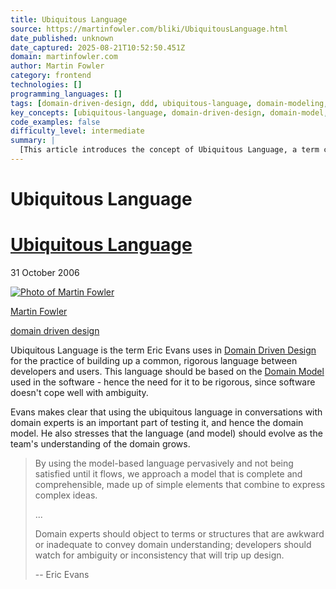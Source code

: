 ```yaml
---
title: Ubiquitous Language
source: https://martinfowler.com/bliki/UbiquitousLanguage.html
date_published: unknown
date_captured: 2025-08-21T10:52:50.451Z
domain: martinfowler.com
author: Martin Fowler
category: frontend
technologies: []
programming_languages: []
tags: [domain-driven-design, ddd, ubiquitous-language, domain-modeling, software-development, communication, shared-understanding]
key_concepts: [ubiquitous-language, domain-driven-design, domain-model, communication, software-design, shared-understanding, iterative-development]
code_examples: false
difficulty_level: intermediate
summary: |
  [This article introduces the concept of Ubiquitous Language, a term coined by Eric Evans in Domain Driven Design. It describes the practice of establishing a common, rigorous language between developers and users, based on the software's Domain Model. The language is crucial for clear communication and for testing and evolving the domain model as the team's understanding of the domain deepens. Both domain experts and developers are encouraged to refine this language to ensure it accurately conveys domain understanding and avoids ambiguity in software design.]
---
```

# Ubiquitous Language

# [Ubiquitous Language](UbiquitousLanguage.html)

31 October 2006

[![](/mf.jpg "Photo of Martin Fowler")](/)

[Martin Fowler](/)

[domain driven design](/tags/domain%20driven%20design.html)

Ubiquitous Language is the term Eric Evans uses in [Domain Driven Design](https://www.amazon.com/gp/product/0321125215/ref=as_li_tl?ie=UTF8&camp=1789&creative=9325&creativeASIN=0321125215&linkCode=as2&tag=martinfowlerc-20) for the practice of building up a common, rigorous language between developers and users. This language should be based on the [Domain Model](/eaaCatalog/domainModel.html) used in the software - hence the need for it to be rigorous, since software doesn't cope well with ambiguity.

Evans makes clear that using the ubiquitous language in conversations with domain experts is an important part of testing it, and hence the domain model. He also stresses that the language (and model) should evolve as the team's understanding of the domain grows.

> By using the model-based language pervasively and not being satisfied until it flows, we approach a model that is complete and comprehensible, made up of simple elements that combine to express complex ideas.
> 
> ...
> 
> Domain experts should object to terms or structures that are awkward or inadequate to convey domain understanding; developers should watch for ambiguity or inconsistency that will trip up design.
> 
> \-- Eric Evans